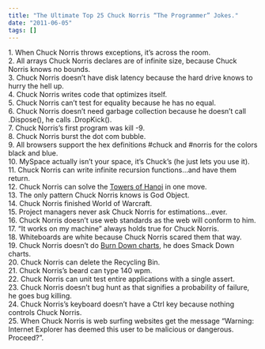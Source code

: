 ```yaml
---
title: "The Ultimate Top 25 Chuck Norris “The Programmer” Jokes."
date: "2011-06-05"
tags: []
---
```


1\. When Chuck Norris throws exceptions, it’s across the room.  
2\. All arrays Chuck Norris declares are of infinite size, because Chuck Norris knows no bounds.  
3\. Chuck Norris doesn’t have disk latency because the hard drive knows to hurry the hell up.  
4\. Chuck Norris writes code that optimizes itself.  
5\. Chuck Norris can’t test for equality because he has no equal.  
6\. Chuck Norris doesn’t need garbage collection because he doesn’t call .Dispose(), he calls .DropKick().  
7\. Chuck Norris’s first program was kill -9.  
8\. Chuck Norris burst the dot com bubble.  
9\. All browsers support the hex definitions #chuck and #norris for the colors black and blue.  
10\. MySpace actually isn’t your space, it’s Chuck’s (he just lets you use it).  
11\. Chuck Norris can write infinite recursion functions…and have them return.  
12\. Chuck Norris can solve the [Towers of Hanoi](http://en.wikipedia.org/wiki/Tower_of_Hanoi) in one move.  
13\. The only pattern Chuck Norris knows is God Object.  
14\. Chuck Norris finished World of Warcraft.  
15\. Project managers never ask Chuck Norris for estimations…ever.  
16\. Chuck Norris doesn’t use web standards as the web will conform to him.  
17\. “It works on my machine” always holds true for Chuck Norris.  
18\. Whiteboards are white because Chuck Norris scared them that way.  
19\. Chuck Norris doesn’t do [Burn Down charts](http://www.codesqueeze.com/the-burn-down-charts/), he does Smack Down charts.  
20\. Chuck Norris can delete the Recycling Bin.  
21\. Chuck Norris’s beard can type 140 wpm.  
22\. Chuck Norris can unit test entire applications with a single assert.  
23\. Chuck Norris doesn’t bug hunt as that signifies a probability of failure, he goes bug killing.  
24\. Chuck Norris’s keyboard doesn’t have a Ctrl key because nothing controls Chuck Norris.  
25\. When Chuck Norris is web surfing websites get the message “Warning: Internet Explorer has deemed this user to be malicious or dangerous. Proceed?”.
